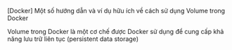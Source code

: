 [Docker] Một số hướng dẫn và ví dụ hữu ích về cách sử dụng Volume trong Docker

Volume trong Docker là một cơ chế được Docker sử dụng để cung cấp khả năng lưu trữ liên tục (persistent data storage)
